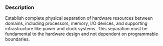 ### Description

Establish complete physical separation of hardware resources between domains, including processors, memory, I/O devices, and supporting infrastructure like power and clock systems. This separation must be fundamental to the hardware design and not dependent on programmable boundaries.
